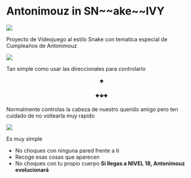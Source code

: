 
<h1>
Antonimouz in SN<span>~~ake~~</span>IVY
</h1>
<img src="https://i.imgur.com/oAzoaZG.png">

Proyecto de Videojuego al estilo Snake con tematica especial de Cumpleaños de Antonimouz

<img src="https://i.imgur.com/R2Puw8a.png">

Tan simple como usar las direccionales para controlarlo

<p style="text-align:center; margin:0px"><kbd>🢁</kbd></p><p style="text-align:center"><kbd>🢀</kbd><kbd>🢃</kbd><kbd>🢂</kbd></p>

Normalmente controlas la cabeza de nuestro querido amigo pero ten cuidado de no voltearla muy rapido

<img src="https://i.imgur.com/40vjRX5.png">

Es muy simple

- No choques con ninguna pared frente a tí
- Recoge esas cosas que aparecen
- No choques con tu propio cuerpo
**Si llegas a NIVEL 18, Antonimouz evolucionará**
